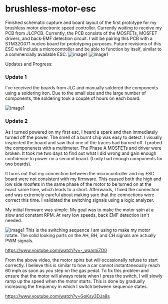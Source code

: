 # brushless-motor-esc

Finished schematic capture and board layout of the first prototype for my brushless motor electronic speed controller. Currently waiting to receive my PCB from JLCPCB. Currently, the PCB consists of the MOSFETs, MOSFET drivers, and back-EMF detection circuit. I will be pairing this PCB with a STM32G071 nucleo board for prototyping purposes. Future revisions of this ESC will include a microcontroller and be able to function by itself, similar to a commercially available ESC.
![image1](https://i.imgur.com/letI5YO.png)
![image1](https://i.imgur.com/zCAdD6G.png)

Updates and Progress:

### Update 1
I've received the boards from JLC and manually soldered the components using a soldering iron. Due to the small size and the large number of components, the soldering took a couple of hours on each board.

![image1](https://i.imgur.com/4pH9yyL.jpg)

### Update 2
As I turned powered on my first esc, I heard a spark and then immediately turned off the power. The smell of a burnt chip was easy to detect. I visually inspected the board and saw that one of the traces had burned off. I probed the componenets with a multimeter. The Phase A MOSFETs and driver were broken. It took me two days to find out what I did wrong and gain enough confidence to power on a second board. (I only had enough components for two boards). 

It turns out that my connection between the microcontroller and my ESC board were not consistent with my firmware. This caused both the high and low side mosfets in the same phase of the motor to be turned on at the exact same time, which leads to a short. Afterwards, I fixed the connection and was extremely careful about making sure that the connections were correct this time. I validated the switching signals using a logic analyzer. 

My initial firmware was simple. My goal was to make the motor spin at a slow and constant RPM. At very low speeds, back EMF detection isn't needed. 

![image1](https://i.imgur.com/ZAZos75.png)
This is the switching sequence I am using to make my motor rotate. The solid looking parts on the AH, BH, and CH signals are actually PWM signals.


https://www.youtube.com/watch?v=-_waarniZO0

From the above video, the motor spins but will occasionally refuse to start correctly. I believe this is similar to how a car cannot instantaneously reach 60 mph as soon as you step on the gas pedal. To fix this problem and ensure that the motor will always rotate when I press the switch, I will slowly ramp up the speed when the motor starts. This is done by gradually increasing the frequency in which I switch between sequence states.

https://www.youtube.com/watch?v=GoKsy3DJa8s







